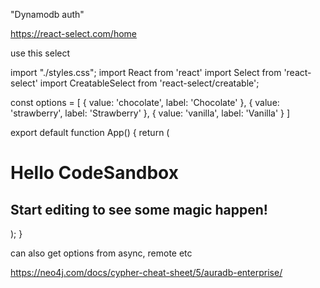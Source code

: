 "Dynamodb auth"

https://react-select.com/home

use this select

import "./styles.css";
import React from 'react'
import Select from 'react-select'
import CreatableSelect from 'react-select/creatable';

const options = [
{ value: 'chocolate', label: 'Chocolate' },
{ value: 'strawberry', label: 'Strawberry' },
{ value: 'vanilla', label: 'Vanilla' }
]

export default function App() {
return (

<div className="App">
<h1>Hello CodeSandbox</h1>
<h2>Start editing to see some magic happen!</h2>
<CreatableSelect isMulti options={options} />
</div>
);
}

can also get options from async, remote etc

https://neo4j.com/docs/cypher-cheat-sheet/5/auradb-enterprise/
